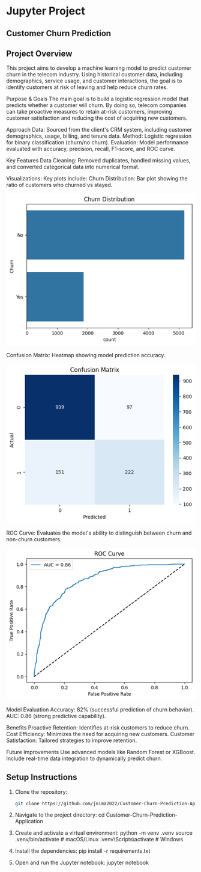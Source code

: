 # Jupyter Project

## **Customer Churn Prediction**

## Project Overview
This project aims to develop a machine learning model to predict customer churn in the telecom industry. Using historical customer data, including demographics, service usage, and customer interactions, the goal is to identify customers at risk of leaving and help reduce churn rates.

Purpose & Goals
The main goal is to build a logistic regression model that predicts whether a customer will churn. By doing so, telecom companies can take proactive measures to retain at-risk customers, improving customer satisfaction and reducing the cost of acquiring new customers.

Approach
Data: Sourced from the client's CRM system, including customer demographics, usage, billing, and tenure data.
Method: Logistic regression for binary classification (churn/no churn).
Evaluation: Model performance evaluated with accuracy, precision, recall, F1-score, and ROC curve.

Key Features
Data Cleaning: Removed duplicates, handled missing values, and converted categorical data into numerical format.

Visualizations: Key plots include:
Churn Distribution: Bar plot showing the ratio of customers who churned vs stayed.

![Churn Distribution](images/churn_distribution.png)

Confusion Matrix: Heatmap showing model prediction accuracy.

![Confusion Matrix](images/confusion_matrix.png)

ROC Curve: Evaluates the model's ability to distinguish between churn and non-churn customers.

![ROC Curve](images/roc_curve.png)

Model Evaluation
Accuracy: 82% (successful prediction of churn behavior).
AUC: 0.86 (strong predictive capability).

Benefits
Proactive Retention: Identifies at-risk customers to reduce churn.
Cost Efficiency: Minimizes the need for acquiring new customers.
Customer Satisfaction: Tailored strategies to improve retention.

Future Improvements
Use advanced models like Random Forest or XGBoost.
Include real-time data integration to dynamically predict churn.

## Setup Instructions

1. Clone the repository:
   ```bash
   git clone https://github.com/jnima2022/Customer-Churn-Prediction-Application.git

2. Navigate to the project directory:
    cd Customer-Churn-Prediction-Application

3. Create and activate a virtual environment:
    python -m venv .venv
source .venv/bin/activate  # macOS/Linux
.venv\Scripts\activate  # Windows

4. Install the dependencies:
    pip install -r requirements.txt

5. Open and run the Jupyter notebook:
    jupyter notebook
